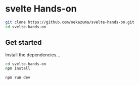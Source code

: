 # svelte Hands-on

```bash
git clone https://github.com/oekazuma/svelte-hands-on.git
cd svelte-hands-on
```

## Get started

Install the dependencies...

```bash
cd svelte-hands-on
npm install
```

```bash
npm run dev
```